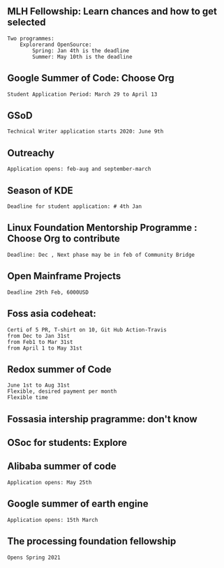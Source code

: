 ## MLH Fellowship: Learn chances and how to get selected
    Two programmes:
        Explorerand OpenSource:
            Spring: Jan 4th is the deadline
            Summer: May 10th is the deadline 

## Google Summer of Code: Choose Org
    Student Application Period: March 29 to April 13

## GSoD 
    Technical Writer application starts 2020: June 9th

## Outreachy 
    Application opens: feb-aug and september-march

## Season of KDE
    Deadline for student application: # 4th Jan

## Linux Foundation Mentorship Programme : Choose Org to contribute
    Deadline: Dec , Next phase may be in feb of Community Bridge

## Open Mainframe Projects
    Deadline 29th Feb, 6000USD

## Foss asia codeheat:
    Certi of 5 PR, T-shirt on 10, Git Hub Action-Travis
    from Dec to Jan 31st
    from Feb1 to Mar 31st
    from April 1 to May 31st

## Redox summer of Code
    June 1st to Aug 31st
    Flexible, desired payment per month
    Flexible time

## Fossasia intership pragramme: don't know

## OSoc for students: Explore

## Alibaba summer of code 
    Application opens: May 25th

## Google summer of earth engine
    Application opens: 15th March

## The processing foundation fellowship 
    Opens Spring 2021
